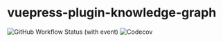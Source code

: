 # vuepress-plugin-knowledge-graph

![GitHub Workflow Status (with event)](https://img.shields.io/github/actions/workflow/status/GuoXiCheng/vuepress-plugin-knowledge-graph/ci.yml)
![Codecov](https://img.shields.io/codecov/c/gh/GuoXiCheng/vuepress-plugin-knowledge-graph)
